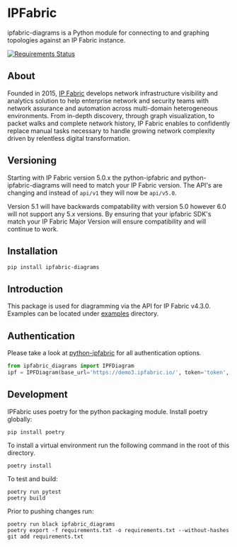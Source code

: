 # IPFabric

ipfabric-diagrams is a Python module for connecting to and graphing topologies against an IP Fabric instance.

[![Requirements Status](https://requires.io/github/community-fabric/python-ipfabric-diagrams/requirements.svg?branch=develop)](https://requires.io/github/community-fabric/python-ipfabric-diagrams/requirements/?branch=develop)

## About

Founded in 2015, [IP Fabric](https://ipfabric.io/) develops network infrastructure visibility and analytics solution to
help enterprise network and security teams with network assurance and automation across multi-domain heterogeneous
environments. From in-depth discovery, through graph visualization, to packet walks and complete network history, IP
Fabric enables to confidently replace manual tasks necessary to handle growing network complexity driven by relentless
digital transformation.

## Versioning
Starting with IP Fabric version 5.0.x the python-ipfabric and python-ipfabric-diagrams will need to
match your IP Fabric version.  The API's are changing and instead of `api/v1` they will now be `api/v5.0`.

Version 5.1 will have backwards compatability with version 5.0 however 6.0 will not support any 5.x versions.
By ensuring that your ipfabric SDK's match your IP Fabric Major Version will ensure compatibility and will continue to work.


## Installation

```
pip install ipfabric-diagrams
```

## Introduction

This package is used for diagramming via the API for IP Fabric v4.3.0.  
Examples can be located under [examples](examples/) directory.

## Authentication
Please take a look at [python-ipfabric](https://github.com/community-fabric/python-ipfabric#authentication) 
for all authentication options.

```python
from ipfabric_diagrams import IPFDiagram
ipf = IPFDiagram(base_url='https://demo3.ipfabric.io/', token='token', verify=False, timeout=15)
```

## Development

IPFabric uses poetry for the python packaging module. Install poetry globally:

```
pip install poetry
```

To install a virtual environment run the following command in the root of this directory.

```
poetry install
```

To test and build:

```
poetry run pytest
poetry build
```

Prior to pushing changes run:
```
poetry run black ipfabric_diagrams
poetry export -f requirements.txt -o requirements.txt --without-hashes
git add requirements.txt
```